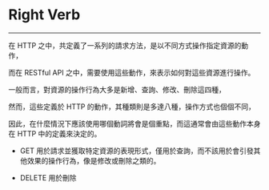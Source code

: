 # Right Verb

---

在 HTTP 之中，共定義了一系列的請求方法，是以不同方式操作指定資源的動作，

而在 RESTful API 之中，需要使用這些動作，來表示如何對這些資源進行操作。

一般而言，對資源的操作行為大多是新增、查詢、修改、刪除這四種，

然而，這些定義於 HTTP 的動作，其種類則是多達八種，操作方式也個個不同，

因此，在什麼情況下應該使用哪個動詞將會是個重點，而這通常會由這些動作本身在 HTTP 中的定義來決定的。

* GET 用於請求並獲取特定資源的表現形式，僅用於查詢，而不該用於會引發其他效果的操作行為，像是修改或刪除之類的。


* DELETE 用於刪除

